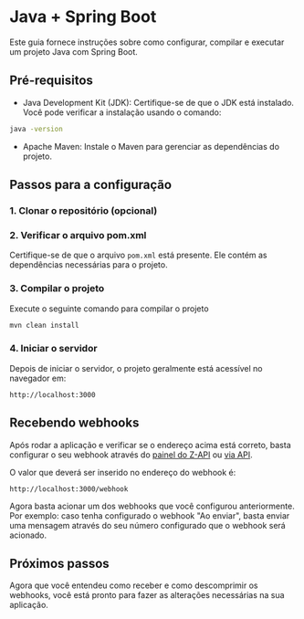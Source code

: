 # Java + Spring Boot

Este guia fornece instruções sobre como configurar, compilar e executar um projeto Java com Spring Boot.

## Pré-requisitos

-   Java Development Kit (JDK): Certifique-se de que o JDK está instalado. Você pode verificar a instalação usando o comando:

```bash
java -version
```

-   Apache Maven: Instale o Maven para gerenciar as dependências do projeto.

## Passos para a configuração

### 1. Clonar o repositório (opcional)

### 2. Verificar o arquivo pom.xml

Certifique-se de que o arquivo `pom.xml` está presente. Ele contém as dependências necessárias para o projeto.

### 3. Compilar o projeto

Execute o seguinte comando para compilar o projeto

```bash
mvn clean install
```

### 4. Iniciar o servidor

Depois de iniciar o servidor, o projeto geralmente está acessível no navegador em:

```plaintext
http://localhost:3000
```

## Recebendo webhooks

Após rodar a aplicação e verificar se o endereço acima está correto, basta configurar o seu webhook através do [painel do Z-API](https://developer.z-api.io/webhooks/introduction#via-painel) ou [via API](https://developer.z-api.io/webhooks/introduction#via-api).

O valor que deverá ser inserido no endereço do webhook é:

```plaintext
http://localhost:3000/webhook
```

Agora basta acionar um dos webhooks que você configurou anteriormente. Por exemplo: caso tenha configurado o webhook "Ao enviar", basta enviar uma mensagem através do seu número configurado que o webhook será acionado.

## Próximos passos

Agora que você entendeu como receber e como descomprimir os webhooks, você está pronto para fazer as alterações necessárias na sua aplicação.
